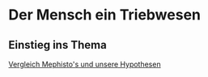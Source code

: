 # Der Mensch ein Triebwesen

## Einstieg ins Thema 

[Vergleich Mephisto's und unsere Hypothesen](Einstieg/Hypothesen.md)
